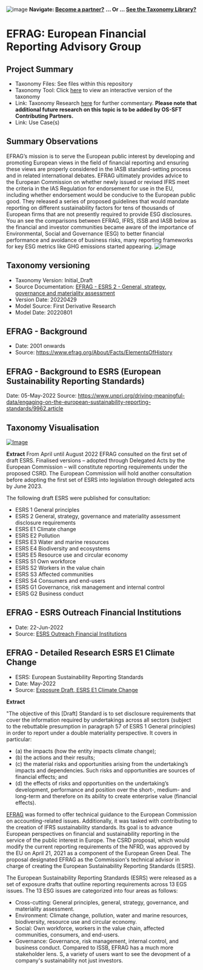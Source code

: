 ![image](https://user-images.githubusercontent.com/112073913/188821900-0c411acf-fbdd-4163-adc9-3ba4e2be78df.png)
**Navigate: [Become a partner?](https://github.com/FD-SustainableFinance/l6l-PARTNERS)**
**... Or ... [See the Taxonomy Library?](https://github.com/orgs/FD-SustainableFinance/projects/2)**

# EFRAG: European Financial Reporting Advisory Group

## Project Summary
- Taxonomy Files: See files within this repository
- Taxonomy Tool: Click [here](https://partners.solidatus.com/viewer/share/6AiBX1U6pSyjhBH3MKF0ARQpqsob35iu) to view an interactive version of the taxonomy
- Link: Taxonomy Research [here](https://github.com/FD-SustainableFinance/RESEARCH-EFRAG-ESRS-E1-Climate-Change#EFRAG-Detailed-Research-ESRS-E1-Climate-Change) for further commentary. **Please note that additional future research on this topic is to be added by OS-SFT Contributing Partners.**
- Link: Use Case(s)

## Summary Observations
EFRAG’s mission is to serve the European public interest by developing and promoting European views in the field of financial reporting and ensuring these views are properly considered in the IASB standard-setting process and in related international debates. EFRAG ultimately provides advice to the European Commission on whether newly issued or revised IFRS meet the criteria in the IAS Regulation for endorsement for use in the EU, including whether endorsement would be conducive to the European public good. They released a series of proposed guidelines that would mandate reporting on different sustainability factors for tens of thousands of European firms that are not presently required to provide ESG disclosures. You an see the comparisons between EFRAG, IFRS, ISSB and IASB below as the financial and investor communities became aware of the importance of Environmental, Social and Governance (ESG) to better financial performance and avoidance of business risks, many reporting frameworks for key ESG metrics like GHG emissions started appearing.
![image](https://user-images.githubusercontent.com/112077283/192562244-101ad9ac-7ab5-4d79-bd92-7d4b896364bb.png)


## Taxonomy versioning

- Taxonomy Version: Initial_Draft
- Source Documentation: [EFRAG - ESRS 2 - General, strategy, governance and materiality assessment](https://www.efrag.org/Assets/Download?assetUrl=%2Fsites%2Fwebpublishing%2FSiteAssets%2FED_ESRS_2.pdf)
- Version Date: 20220429
- Model Source: First Derivative Research
- Model Date: 20220801

## EFRAG - Background
- Date: 2001 onwards
- Source: https://www.efrag.org/About/Facts/ElementsOfHistory

## EFRAG - Background to ESRS (European Sustainability Reporting Standards)
Date: 05-May-2022
Source: https://www.unpri.org/driving-meaningful-data/engaging-on-the-european-sustainability-reporting-standards/9962.article


## Taxonomy Visualisation 
[![Image](https://user-images.githubusercontent.com/112077283/194512657-917be8ce-fd74-4405-9b72-aa40bafbc5b8.png "Click to open interactive Taxonomy Tool")](https://partners.solidatus.com/viewer/share/6AiBX1U6pSyjhBH3MKF0ARQpqsob35iu)


**Extract**
From April until August 2022 EFRAG consulted on the first set of draft ESRS. Finalised versions – adopted through Delegated Acts by the European Commission – will constitute reporting requirements under the proposed CSRD. The European Commission will hold another consultation before adopting the first set of ESRS into legislation through delegated acts by June 2023.

The following draft ESRS were published for consultation:

- ESRS 1 General principles
- ESRS 2 General, strategy, governance and materiality assessment disclosure requirements
- ESRS E1 Climate change
- ESRS E2 Pollution
- ESRS E3 Water and marine resources
- ESRS E4 Biodiversity and ecosystems
- ESRS E5 Resource use and circular economy
- ESRS S1 Own workforce
- ESRS S2 Workers in the value chain
- ESRS S3 Affected communities
- ESRS S4 Consumers and end-users
- ESRS G1 Governance, risk management and internal control
- ESRS G2 Business conduct


## EFRAG - ESRS Outreach Financial Institutions
- Date: 22-Jun-2022
- Source: [ESRS Outreach Financial Institutions](https://www.efrag.org/Assets/Download?assetUrl=%2Fsites%2Fwebpublishing%2FSiteAssets%2FFinancial%2520Institutions%2520slides.pdf)

## EFRAG - Detailed Research ESRS E1 Climate Change
- ESRS: European Sustainability Reporting Standards
- Date: May-2022
- Source: [Exposure Draft, ESRS E1 Climate Change](https://www.efrag.org/Assets/Download?assetUrl=%2Fsites%2Fwebpublishing%2FSiteAssets%2FBC%2520E1%2520Climate%2520final.pdf)

**Extract**

"The objective of this [Draft] Standard is to set disclosure requirements that cover the information required by undertakings across all sectors (subject to the
rebuttable presumption in paragraph 57 of ESRS 1 General principles) in order to report under a double materiality perspective. It covers in particular:

- (a) the impacts (how the entity impacts climate change);
- (b) the actions and their results;
- (c) the material risks and opportunities arising from the undertaking’s impacts and dependencies. Such risks and opportunities are sources of financial
effects; and
- (d) the effects of risks and opportunities on the undertaking’s development, performance and position over the short-, medium- and long-term and therefore on its ability to create enterprise value (financial effects). 


[EFRAG](https://www.efrag.org/Assets/Download?assetUrl=%2Fsites%2Fwebpublishing%2FSiteAssets%2FED_ESRS_2.pdf) was formed to offer technical guidance to the European Commission on accounting-related issues. Additionally, it was tasked with contributing to the creation of IFRS sustainability standards. Its goal is to advance European perspectives on financial and sustainability reporting in the service of the public interest in Europe. The CSRD proposal, which would modify the current reporting requirements of the NFRD, was approved by the EU on April 21, 2021 as a component of the European Green Deal. The proposal designated EFRAG as the Commission's technical advisor in charge of creating the European Sustainability Reporting Standards (ESRS).

The European Sustainability Reporting Standards (ESRS) were released as a set of exposure drafts that outline reporting requirements across 13 EGS issues. The 13 ESG issues are categorized into four areas as follows:

* Cross-cutting: General principles, general, strategy, governance, and materiality assessment.
* Environment: Climate change, pollution, water and marine resources, biodiversity, resource use and circular economy.
* Social: Own workforce, workers in the value chain, affected communities, consumers, and end-users.
* Governance: Governance, risk management, internal control, and business conduct.
Compared to ISSB, EFRAG has a much more stakeholder lens. S, a variety of users want to see the devopment of a company's sustainability not just investors. 


